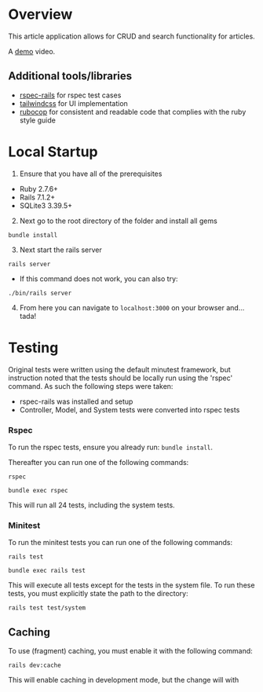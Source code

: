 # Overview
This article application allows for CRUD and search functionality for articles.

A [demo](https://youtu.be/9w4d724Q11U) video.

## Additional tools/libraries
- [rspec-rails](https://rspec.info/documentation/6.0/rspec-rails/) for rspec test cases
- [tailwindcss](https://tailwindcss.com/) for UI implementation
- [rubocop](https://docs.rubocop.org/rubocop-rails/) for consistent and readable code that complies with the ruby style guide


# Local Startup
1. Ensure that you have all of the prerequisites
- Ruby 2.7.6+
- Rails 7.1.2+
- SQLite3 3.39.5+

2. Next go to the root directory of the folder and install all gems
```
bundle install
```
3. Next start the rails server
```
rails server
```

- If this command does not work, you can also try:
```
./bin/rails server
```

4. From here you can navigate to ```localhost:3000``` on your browser and... tada!


# Testing
Original tests were written using the default minutest framework, but instruction noted that the tests should be locally run using the 'rspec' command. As such the following steps were taken:
- rspec-rails was installed and setup
- Controller, Model, and System tests were converted into rspec tests


### Rspec
To run the rspec tests, ensure you already run: ```bundle install```. 

Thereafter you can run one of the following commands:
```
rspec
```

```
bundle exec rspec 
```
This will run all 24 tests, including the system tests.


### Minitest

To run the minitest tests you can run one of the following commands:
```
rails test
```
```
bundle exec rails test
```
This will execute all tests except for the tests in the system file. To run these tests, you must explicitly state the path to the directory:
```
rails test test/system
```

## Caching
To use (fragment) caching, you must enable it with the following command:
```
rails dev:cache
```
This will enable caching in development mode, but the change will with 


